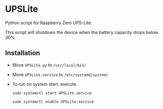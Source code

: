 # UPSLite

Python script for Raspberry Zero UPS-Lite.

This script will shutdown the device when the battery capacity drops below 30%.

## Installation

* Move `UPSLite.py` to `/usr/local/bin/`

* Move `UPSLite.service` to `/etc/systemd/system/`

* To run on system start, execute

  `sudo systemctl start UPSLite.service`

  `sudo systemctl enable UPSLite.service`

